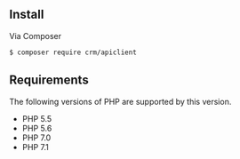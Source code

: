 ## Install

Via Composer

``` bash
$ composer require crm/apiclient
```
## Requirements

The following versions of PHP are supported by this version.

* PHP 5.5
* PHP 5.6
* PHP 7.0
* PHP 7.1
